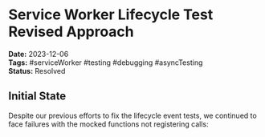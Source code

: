 # Service Worker Lifecycle Test Revised Approach

**Date:** 2023-12-06  
**Tags:** #serviceWorker #testing #debugging #asyncTesting  
**Status:** Resolved  

## Initial State

Despite our previous efforts to fix the lifecycle event tests, we continued to face failures with the mocked functions not registering calls:

